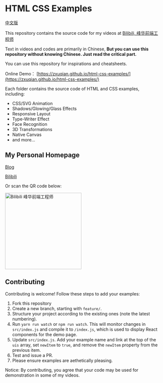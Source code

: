 # HTML CSS Examples

[中文版](./README-zh_CN.md)

This repository contains the source code for my videos at [Bilibili, 峰华前端工程师](https://space.bilibili.com/302954484)

Text in videos and codes are primarily in Chinese, **But you can use this repository without knowing Chinese. Just read the critical part.**

You can use this repository for inspirations and cheatsheets.

Online Demo： [https://zxuqian.github.io/html-css-examples/](https://zxuqian.github.io/html-css-examples/)

Each folder contains the source code of HTML and CSS examples, including:

- CSS/SVG Animation
- Shadows/Glowing/Glass Effects
- Responsive Layout
- Type-Writer Effect
- Face Recognition
- 3D Transformations
- Native Canvas
- and more...

## My Personal Homepage

[Blog](https://zxuqian.cn)

[Bilibili](https://space.bilibili.com/302954484)

Or scan the QR code below: 

<img src="./bilibili.jpg" width="250" alt="Bilibili 峰华前端工程师" />

## Contributing

Contributing is welcome! Follow these steps to add your examples:

1. Fork this repository
2. Create a new branch, starting with `feature/`. 
3. Structure your project according to the existing ones (note the latest numbering).
4. Run `yarn run watch` or `npm run watch`. This will monitor changes in `src/index.js` and compile it to `/index.js`, which is used to display React components for the demo page.
5. Update `src/index.js`. Add your example name and link at the top of the `uis` array, set `newItem` to `true`, and remove the `newItem` property from the previous item.
6. Test and issue a PR.
7. Please ensure examples are aethetically pleasing.

Notice: By contributing, you agree that your code may be used for demonstration in some of my videos.
